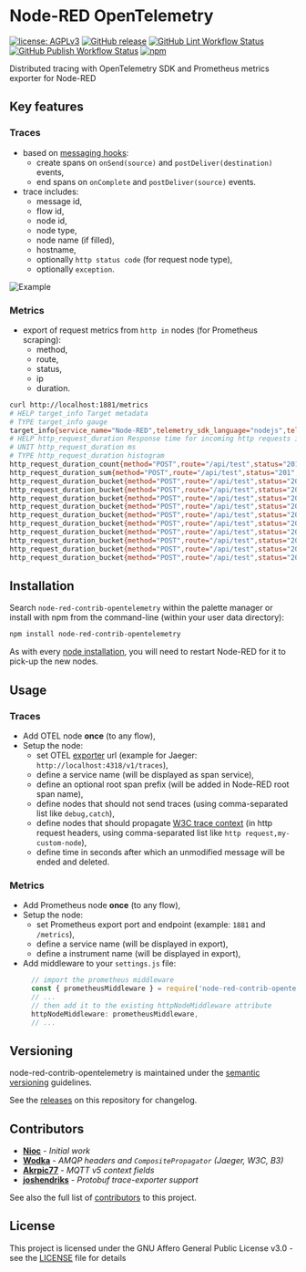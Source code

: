 # Node-RED OpenTelemetry

[![license: AGPLv3](https://img.shields.io/badge/license-AGPLv3-blue.svg)](https://www.gnu.org/licenses/agpl-3.0)
[![GitHub release](https://img.shields.io/github/release/nioc/node-red-contrib-opentelemetry.svg)](https://github.com/nioc/node-red-contrib-opentelemetry/releases/latest)
[![GitHub Lint Workflow Status](https://img.shields.io/github/actions/workflow/status/nioc/node-red-contrib-opentelemetry/commit.yml?label=lint)](https://github.com/nioc/node-red-contrib-opentelemetry/actions/workflows/commit.yml)
[![GitHub Publish Workflow Status](https://img.shields.io/github/actions/workflow/status/nioc/node-red-contrib-opentelemetry/publish.yml?label=publish)](https://github.com/nioc/node-red-contrib-opentelemetry/actions/workflows/publish.yml)
[![npm](https://img.shields.io/npm/dt/node-red-contrib-opentelemetry)](https://www.npmjs.com/package/node-red-contrib-opentelemetry)

Distributed tracing with OpenTelemetry SDK and Prometheus metrics exporter for Node-RED

## Key features

### Traces

- based on [messaging hooks](https://nodered.org/docs/api/hooks/messaging):
  - create spans on `onSend(source)` and `postDeliver(destination)` events,
  - end spans on `onComplete` and `postDeliver(source)` events.
- trace includes:
  - message id,
  - flow id,
  - node id,
  - node type,
  - node name (if filled),
  - hostname,
  - optionally `http status code` (for request node type),
  - optionally `exception`.

![Example](https://raw.githubusercontent.com/nioc/node-red-contrib-opentelemetry/master/docs/Screenshot_01.png "Example")

### Metrics

- export of request metrics from `http in` nodes (for Prometheus scraping):
  - method,
  - route,
  - status,
  - ip
  - duration.

``` bash
curl http://localhost:1881/metrics
# HELP target_info Target metadata
# TYPE target_info gauge
target_info{service_name="Node-RED",telemetry_sdk_language="nodejs",telemetry_sdk_name="opentelemetry",telemetry_sdk_version="1.30.0"} 1
# HELP http_request_duration Response time for incoming http requests in milliseconds
# UNIT http_request_duration ms
# TYPE http_request_duration histogram
http_request_duration_count{method="POST",route="/api/test",status="201",ip="127.0.0.1"} 5
http_request_duration_sum{method="POST",route="/api/test",status="201",ip="127.0.0.1"} 620
http_request_duration_bucket{method="POST",route="/api/test",status="201",ip="127.0.0.1",le="0"} 0
http_request_duration_bucket{method="POST",route="/api/test",status="201",ip="127.0.0.1",le="25"} 0
http_request_duration_bucket{method="POST",route="/api/test",status="201",ip="127.0.0.1",le="50"} 4
http_request_duration_bucket{method="POST",route="/api/test",status="201",ip="127.0.0.1",le="75"} 4
http_request_duration_bucket{method="POST",route="/api/test",status="201",ip="127.0.0.1",le="100"} 4
http_request_duration_bucket{method="POST",route="/api/test",status="201",ip="127.0.0.1",le="250"} 4
http_request_duration_bucket{method="POST",route="/api/test",status="201",ip="127.0.0.1",le="500"} 4
http_request_duration_bucket{method="POST",route="/api/test",status="201",ip="127.0.0.1",le="1000"} 5
http_request_duration_bucket{method="POST",route="/api/test",status="201",ip="127.0.0.1",le="2000"} 5
http_request_duration_bucket{method="POST",route="/api/test",status="201",ip="127.0.0.1",le="+Inf"} 5
```

## Installation

Search `node-red-contrib-opentelemetry` within the palette manager or install with npm from the command-line (within your user data directory):
``` bash
npm install node-red-contrib-opentelemetry
```

As with every [node installation](https://nodered.org/docs/user-guide/runtime/adding-nodes), you will need to restart Node-RED for it to pick-up the new nodes.

## Usage

### Traces

- Add OTEL node **once** (to any flow),
- Setup the node:
  - set OTEL [exporter](https://opentelemetry.io/docs/instrumentation/js/exporters/) url (example for Jaeger: `http://localhost:4318/v1/traces`),
  - define a service name (will be displayed as span service),
  - define an optional root span prefix (will be added in Node-RED root span name),
  - define nodes that should not send traces (using comma-separated list like `debug,catch`),
  - define nodes that should propagate [W3C trace context](https://www.w3.org/TR/trace-context/#design-overview) (in http request headers, using comma-separated list like `http request,my-custom-node`),
  - define time in seconds after which an unmodified message will be ended and deleted.

### Metrics

- Add Prometheus node **once** (to any flow),
- Setup the node:
  - set Prometheus export port and endpoint (example: `1881` and `/metrics`),
  - define a service name (will be displayed in export),
  - define a instrument name (will be displayed in export),
- Add middleware to your `settings.js` file:
  ``` js
    // import the prometheus middleware
    const { prometheusMiddleware } = require('node-red-contrib-opentelemetry/lib/prometheus-exporter.js')
    // ...
    // then add it to the existing httpNodeMiddleware attribute
    httpNodeMiddleware: prometheusMiddleware,
    // ...
  ```

## Versioning

node-red-contrib-opentelemetry is maintained under the [semantic versioning](https://semver.org/) guidelines.

See the [releases](https://github.com/nioc/node-red-contrib-opentelemetry/releases) on this repository for changelog.

## Contributors

- **[Nioc](https://github.com/nioc/)** - _Initial work_
- **[Wodka](https://github.com/wodka/)** - _AMQP headers and `CompositePropagator` (Jaeger, W3C, B3)_
- **[Akrpic77](https://github.com/akrpic77/)** - _MQTT v5 context fields_
- **[joshendriks](https://github.com/joshendriks/)** - _Protobuf trace-exporter support_

See also the full list of [contributors](https://github.com/nioc/node-red-contrib-opentelemetry/graphs/contributors) to this project.

## License

This project is licensed under the GNU Affero General Public License v3.0 - see the [LICENSE](LICENSE.md) file for details
